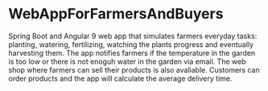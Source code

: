 # WebAppForFarmersAndBuyers
Spring Boot and Angular 9 web app that simulates farmers everyday tasks: planting, watering, fertilizing, watching the plants progress and eventually harvesting them. The app notifies farmers if the temperature in the garden is too low or there is not enoguh water in the garden via email. The web shop where farmers can sell their products is also avaliable. Customers can order products and the app will calculate the average delivery time.
